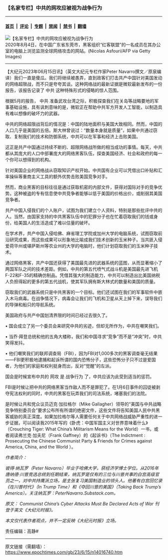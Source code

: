 ### 【名家专栏】中共的网攻应被视为战争行为

---

#### [首页](../../../..?n14016740) &nbsp;|&nbsp; [评论](../../../../../epoch-comment?n14016740) &nbsp;|&nbsp; [专题](../../../../../epoch-special?n14016740) &nbsp;|&nbsp; [禁闻](../../../../../epoch-news?n14016740) &nbsp;|&nbsp; [禁书](../../../../../books?n14016740) &nbsp;|&nbsp; [翻墙](https://github.com/gfw-breaker/nogfw/blob/master/README.md?n14016740)


<div><img alt="【名家专栏】中共的网攻应被视为战争行为" class="attachment-djy_600_400 size-djy_600_400 wp-post-image" src="https://i.epochtimes.com/assets/uploads/2023/06/id14016744-GettyImages-1228231209-1200x800-600x400.jpg"/>
<div class="caption">
 2020年8月4日，在中国广东省东莞市，黑客组织“红客联盟”的一名成员在其办公室的电脑上浏览监测全球网络攻击的网站。(Nicolas Asfouri/AFP via Getty Images)
</div></div><hr/><div class="post_content" id="artbody" itemprop="articleBody">
 <!-- article content begin -->
 <p>
  【大纪元2023年06月15日讯】（英文大纪元专栏作家Peter Navarro撰文／原泉编译）我们一直是傻瓜。我们将继续被愚弄，直到政客们打击共产中国针对美国发动的网络超限战，而不只是夸夸其谈。这种网络战的最新证据是微软最新发布的一份报告，该报告记录了
  <ok href="https://www.epochtimes.com/gb/tag/%E4%B8%AD%E5%85%B1.html">
   中共
  </ok>
  这种特殊形式的侵略的惊人范围。
 </p>
 <p>
  根据5月的报告，
  <ok href="https://www.epochtimes.com/gb/tag/%E4%B8%AD%E5%85%B1.html">
   中共
  </ok>
  准备武攻台湾之际，积极探查我们在关岛等战略要地的军事基础设施，具有讽刺意味的是，微软正在帮助中共军方开发人工智能，以制造具有难以想像的破坏力的武器。
 </p>
 <p>
  中共的网络超限战背后的情况是：中国的陆地面积与美国大致相同。然而，中国的人口几乎是美国的五倍。斯大林曾说过：“数量本身就是质量”，如果中共通过窃取、复制我们的技术和防御系统，中共可以在军事和经济上击败美国。
 </p>
 <p>
  这正是共产中国通过持续不断的、超限网络战所做的相当成功的事情。每天，中共都从其庞大的人口中部署庞大的网络黑客队伍，探查美国经济、社会和政府的每一个你可以想得到的机构。
 </p>
 <p>
  针对美国企业的网络战从窃取知识产权开始。中共国有企业可以凭借出口补贴和汇率操纵等重商主义工具的额外优势击败美国竞争对手。
 </p>
 <p>
  然而，商业黑客的目标往往是通过获取机密的内部文件，获得对国际对手的竞争优势。这种被盗的专有信息使中共竞争者能够以低于美国的价格出价，或削弱其美国竞争者。
 </p>
 <p>
  共产中国入侵我们的个人账户，试图为我们建立个人资料，特别是那些批评中共的人。当然，由国家支持的中共黑客队伍中的犯罪分子也在忙着窃取我们的钱或身份，给美国人的生活造成了难以估量的破坏。
 </p>
 <p>
  在学术界，共产中国入侵哈佛、麻省理工学院或加州大学的电脑系统，试图窃取前沿研究成果，而这些成果可以形象地比喻成我们技术创新的玉米种子。当共匪入侵爱荷华州或堪萨斯州等农业州的大学的电脑时，他们计划窃取我们的玉米种子技术。
 </p>
 <p>
  通过网络黑客，共产中国还获得了美国最先进的武器系统的蓝图，从而显著缩小了两国军队之间的技术差距。例如，中共的第五代喷气式战斗机是美国最先进飞机F-22和F-35的精确仿制品。凭借其强大的制造能力，中共可以制造出比美国纳税人负担得起的更多的第五代战机，使其军队拥有斯大林式的数量和美国的质量。
 </p>
 <p>
  窃取我们的武器系统只是中共黑客的一个目标。他们还试图在我们的军事软件中嵌入木马病毒。在战争情况下，病毒会让我们的飞机和卫星从天上掉下来，误导我们的导弹和船只的导航系统。
 </p>
 <p>
  美国政府与共产中国划清界限的时间已经过去很久了。
 </p>
 <p>
  • 国会成立了另一个委员会来研究中共的劣迹，但却无所作为，中共在嘲笑我们。
 </p>
 <p>
  • 当乔‧拜登总统和他的五角大楼称，我们和中国寻求“竞争”而不是“冲突”时，中共笑得发抖。
 </p>
 <p>
  • 他们嘲笑我们的联邦调查局（FBI），因为FBI对1,000多次的黑客调查毫无结果——FBI更积极地逮捕和起诉所谓的国内恐怖分子，这些恐怖分子只不过是爱国者，为他们的家庭和权利挺身而出，反对“觉醒”的左派。
 </p>
 <p>
  国会是时候宣布中共的
  <ok href="https://www.epochtimes.com/gb/tag/%E7%BD%91%E6%94%BB.html">
   网攻
  </ok>
  是
  <ok href="https://www.epochtimes.com/gb/tag/%E6%88%98%E4%BA%89%E8%A1%8C%E4%B8%BA.html">
   战争行为
  </ok>
  了，中共应该为此受到适当的惩罚。
 </p>
 <p>
  FBI是时候让把中共的网络黑客当作敌人而不是罪犯了。在1月6日事件的囚徒被剥夺宪法权利的同时，中共的黑客在玩弄我们的司法系统，堵塞我们的法院。
 </p>
 <p>
  是时候让共和党众议员迈克‧加拉格尔（Mike Gallagher）领导的“美国与中共战略竞争特别委员会”要求公布所有所谓的绝密文件，这些文件将告知美国人民中共黑客威胁的真正深度。如果加拉格尔等人需要任何关于中共网络战威胁严重性的进一步证据，可以阅读我2015年写的《卧虎：中国军国主义对世界意味着什么》（Crouching Tiger: What China’s Militarism Means for the World）一书，或者阅读弗兰克‧加夫尼（Frank Gaffney）的《起诉书》（The Indictment
  <span class="a-size-extra-large" id="productTitle">
   : Prosecuting the Chinese Communist Party &amp; Friends for Crimes against America, China, and the World
  </span>
  ）。
 </p>
 <p>
  <em>
   作者简介：
  </em>
 </p>
 <p>
  <em>
   彼得‧纳瓦罗（Peter Navarro）毕业于哈佛大学，获经济学博士学位。从2016年唐纳德‧川普竞选总统到任期结束，纳瓦罗是仅有的三位与川普共事的白宫高级官员之一，对中共持鹰派立场，是主张复习美国制造业的领头人。他著有白宫回忆录《在川普时代》（In Trump Time）和《夺回川普的美国》（Taking Back Trump’s America）。关注纳瓦罗：PeterNavarro.Substack.com。
  </em>
 </p>
 <p>
  <em>
   原文：
   <ok href="https://www.theepochtimes.com/communist-chinas-cyber-attacks-must-be-declared-acts-of-war_5312225.html">
    Communist China’s Cyber Attacks Must Be Declared Acts of War
   </ok>
   刊登于英文《大纪元时报》。
  </em>
 </p>
 <p>
  <em>
   本文仅代表作者观点，并不一定反映《大纪元时报》立场。
  </em>
 </p>
 <p>
  责任编辑：高静#
 </p>
 <!-- article content end -->
 <div id="below_article_ad">
 </div>
</div>


---

原文链接（需翻墙）：https://www.epochtimes.com/gb/23/6/15/n14016740.htm